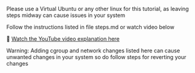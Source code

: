 Please use a Virtual Ubuntu or any other linux for this tutorial, as leaving steps midway can cause issues in your system

Follow the instructions listed in file steps.md or watch video below

🎥 [Watch the YouTube video explanation here](https://www.youtube.com/watch?v=FNfNxoOIZJs)

Warning:
Adding cgroup and network changes listed here can cause unwanted changes in your system so do follow steps for reverting your changes

